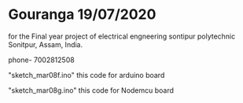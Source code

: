 # Gouranga 19/07/2020

for the Final year project of electrical engneering
sontipur polytechnic
Sonitpur, Assam, India.

phone- 7002812508


"sketch_mar08f.ino"
this code for arduino board

"sketch_mar08g.ino"
this code for Nodemcu board

